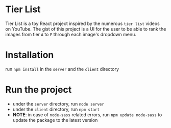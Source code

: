 # Tier List

Tier List is a toy React project inspired by the numerous `tier list` videos on YouTube. The gist of this project is a UI for the user to be able to rank the images from tier `A` to `F` through each image's dropdown menu.

# Installation

run `npm install` in the `server` and the `client` directory

# Run the project

-   under the `server` directory, run `node server`
-   under the `client` directory, run `npm start`
-   **NOTE**: in case of `node-sass` related errors, run `npm update node-sass` to update the package to the latest version
